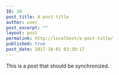 ```yaml
---
ID: 28
post_title: A post title
author: user
post_excerpt: ""
layout: post
permalink: http://localhost/a-post-title/
published: true
post_date: 2017-10-01 03:30:17
---
```

This is a post that should be synchronized.